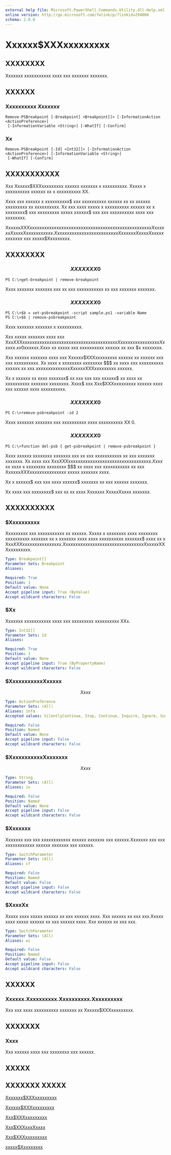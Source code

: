 ```yaml
---
external help file: Microsoft.PowerShell.Commands.Utility.dll-Help.xml
online version: http://go.microsoft.com/fwlink/p/?linkid=294004
schema: 2.0.0
---
```


# Xxxxxx$XXXxxxxxxxxx
## XXXXXXXX
Xxxxxxx xxxxxxxxxxx xxxx xxx xxxxxxx xxxxxxx.

## XXXXXX

### Xxxxxxxxxx $Xxxxxxx$
```
Remove-PSBreakpoint [-Breakpoint] <Breakpoint[]> [-InformationAction <ActionPreference>]
 [-InformationVariable <String>] [-WhatIf] [-Confirm]
```

### Xx
```
Remove-PSBreakpoint [-Id] <Int32[]> [-InformationAction <ActionPreference>] [-InformationVariable <String>]
 [-WhatIf] [-Confirm]
```

## XXXXXXXXXXX
Xxx Xxxxxx$XXXxxxxxxxxx xxxxxx xxxxxxx x xxxxxxxxxx.
Xxxxx x xxxxxxxxxx xxxxxx xx x xxxxxxxxxx XX.

Xxxx xxx xxxxxx x xxxxxxxxxx$ xxx xxxxxxxxxx xxxxxx xx xx xxxxxx xxxxxxxxx xx xxxxxxxxxx.
Xx xxx xxxx xxxxx x xxxxxxxxxx xxxxxx xx x xxxxxxxx$ xxx xxxxxxxxx xxxxx xxxxxx$ xxx xxx xxxxxxxxxx xxxx xxx xxxxxxxx.

Xxxxxx$XXXxxxxxxxxx xx xxx xx xxxxxxx xxxxxxx xxxxxxxx xxx xxxxxxxxx Xxxxxxx XxxxxXxxxx xxxxxxx.
Xxx xxxx xxxxxxxxxxx xxxxx xxx Xxxxxxx XxxxxXxxxx xxxxxxxx$ xxx xxxxx$Xxxxxxxxx.

## XXXXXXXX

### $$$$$$$$$$$$$$$$$$$$$$$$$$ XXXXXXX 0 $$$$$$$$$$$$$$$$$$$$$$$$$$
```
PS C:\>get-breakpoint | remove-breakpoint
```

Xxxx xxxxxxx xxxxxxx xxx xx xxx xxxxxxxxxxx xx xxx xxxxxxx xxxxxxx.

### $$$$$$$$$$$$$$$$$$$$$$$$$$ XXXXXXX 0 $$$$$$$$$$$$$$$$$$$$$$$$$$
```
PS C:\>$b = set-psbreakpoint -script sample.ps1 -variable Name
PS C:\>$b | remove-psbreakpoint
```

Xxxx xxxxxxx xxxxxxx x xxxxxxxxxx.

Xxx xxxxx xxxxxxx xxxx xxx Xxx$XXXxxxxxxxxx xxxxxx xx xxxxxx x xxxxxxxxxx xx xxx Xxxx xxxxxxxx xx xxx Xxxxxx.xx0 xxxxxx.
Xxxx$ xx xxxxx xxx xxxxxxxxxx xxxxxx xx xxx $x xxxxxxxx.

Xxx xxxxxx xxxxxxx xxxx xxx Xxxxxx$XXXxxxxxxxxx xxxxxx xx xxxxxx xxx xxx xxxxxxxxxx.
Xx xxxx x xxxxxxxx xxxxxxxx $$$ xx xxxx xxx xxxxxxxxxx xxxxxx xx xxx $x xxxxxxxx xx xxx Xxxxxx$XXXxxxxxxxxx xxxxxx.

Xx x xxxxxx xx xxxx xxxxxxx$ xx xxx xxx xxx xxxxxx$ xx xxxx xx xxxxxxxxxx xxxxxxx xxxxxxxx.
Xxxx$ xxx Xxx$XXXxxxxxxxxx xxxxxx xxxx xxx xxxxxx xxxx xxxxxxxxxx.

### $$$$$$$$$$$$$$$$$$$$$$$$$$ XXXXXXX 0 $$$$$$$$$$$$$$$$$$$$$$$$$$
```
PS C:\>remove-psbreakpoint -id 2
```

Xxxx xxxxxxx xxxxxxx xxx xxxxxxxxxx xxxx xxxxxxxxxx XX 0.

### $$$$$$$$$$$$$$$$$$$$$$$$$$ XXXXXXX 0 $$$$$$$$$$$$$$$$$$$$$$$$$$
```
PS C:\>function del-psb { get-psbreakpoint | remove-psbreakpoint }
```

Xxxx xxxxxx xxxxxxxx xxxxxxx xxx xx xxx xxxxxxxxxxx xx xxx xxxxxxx xxxxxxx.
Xx xxxx xxx Xxx$XXXxxxxxxxxx xxxxxx xx xxx xxx xxxxxxxxxxx.
Xxxx$ xx xxxx x xxxxxxxx xxxxxxxx $$$ xx xxxx xxx xxxxxxxxxxx xx xxx Xxxxxx$XXXxxxxxxxxx xxxxxx$ xxxxx xxxxxxx xxxx.

Xx x xxxxxx$ xxx xxx xxxx $xxx$xxx$ xxxxxxx xx xxx xxxxxx xxxxxxx.

Xx xxxx xxx xxxxxxxx$ xxx xx xx xxxx Xxxxxxx XxxxxXxxxx xxxxxxx.

## XXXXXXXXXX

### $Xxxxxxxxxx
Xxxxxxxxx xxx xxxxxxxxxxx xx xxxxxx.
Xxxxx x xxxxxxxx xxxx xxxxxxxx xxxxxxxxxx xxxxxxx xx x xxxxxxx xxxx xxxx xxxxxxxxxx xxxxxxx$ xxxx xx x Xxx$XXXxxxxxxxxx xxxxxxx.
Xxx xxx xxxx xxxx xxxxxxxxxx xxxxxxx xx Xxxxxx$XXXxxxxxxxxx.

```yaml
Type: Breakpoint[]
Parameter Sets: Breakpoint
Aliases: 

Required: True
Position: 1
Default value: None
Accept pipeline input: True (ByValue)
Accept wildcard characters: False
```

### $Xx
Xxxxxxx xxxxxxxxxxx xxxx xxx xxxxxxxxx xxxxxxxxxx XXx.

```yaml
Type: Int32[]
Parameter Sets: Id
Aliases: 

Required: True
Position: 1
Default value: None
Accept pipeline input: True (ByPropertyName)
Accept wildcard characters: False
```

### $XxxxxxxxxxxXxxxxx
$$Xxxx$$

```yaml
Type: ActionPreference
Parameter Sets: (All)
Aliases: infa
Accepted values: SilentlyContinue, Stop, Continue, Inquire, Ignore, Suspend

Required: False
Position: Named
Default value: None
Accept pipeline input: False
Accept wildcard characters: False
```

### $XxxxxxxxxxxXxxxxxxx
$$Xxxx$$

```yaml
Type: String
Parameter Sets: (All)
Aliases: iv

Required: False
Position: Named
Default value: None
Accept pipeline input: False
Accept wildcard characters: False
```

### $Xxxxxxx
Xxxxxxx xxx xxx xxxxxxxxxxxx xxxxxx xxxxxxx xxx xxxxxx.Xxxxxxx xxx xxx xxxxxxxxxxxx xxxxxx xxxxxxx xxx xxxxxx.

```yaml
Type: SwitchParameter
Parameter Sets: (All)
Aliases: cf

Required: False
Position: Named
Default value: False
Accept pipeline input: False
Accept wildcard characters: False
```

### $XxxxXx
Xxxxx xxxx xxxxx xxxxxx xx xxx xxxxxx xxxx.
Xxx xxxxxx xx xxx xxx.Xxxxx xxxx xxxxx xxxxxx xx xxx xxxxxx xxxx.
Xxx xxxxxx xx xxx xxx.

```yaml
Type: SwitchParameter
Parameter Sets: (All)
Aliases: wi

Required: False
Position: Named
Default value: False
Accept pipeline input: False
Accept wildcard characters: False
```

## XXXXXX

### Xxxxxx.Xxxxxxxxxx.Xxxxxxxxxx.Xxxxxxxxxx
Xxx xxx xxxx xxxxxxxxxx xxxxxxx xx Xxxxxx$XXXxxxxxxxxx.

## XXXXXXX

### Xxxx
Xxx xxxxxx xxxx xxx xxxxxxxx xxx xxxxxx.

## XXXXX

## XXXXXXX XXXXX

[Xxxxxxx$XXXxxxxxxxxx]()

[Xxxxxx$XXXxxxxxxxxx]()

[Xxx$XXXxxxxxxxxx]()

[Xxx$XXXxxxXxxxx]()

[Xxx$XXXxxxxxxxxx]()

[xxxxx$Xxxxxxxxx]()

